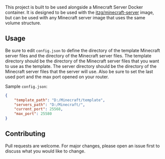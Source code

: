This project is built to be used alongside a Minecraft Server Docker container. It is designed to be used with the [itzg/minecraft-server](https://hub.docker.com/r/itzg/minecraft-server) image, but can be used with any Minecraft server image that uses the same volume structure.

## Usage
Be sure to edit `config.json` to define the directory of the template Minecraft server files and the directory of the Minecraft server files. The template directory should be the directory of the Minecraft server files that you want to use as the template. The server directory should be the directory of the Minecraft server files that the server will use.
Also be sure to set the last used port and the max port opened on your router.

Sample `config.json`:
```json
{
    "template_path": "D:/Minecraft/template",
    "servers_path": "D:/Minecraft/",
    "current_port": 25568,
    "max_port": 25580
}
```


## Contributing
Pull requests are welcome. For major changes, please open an issue first to discuss what you would like to change.